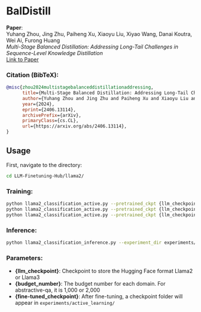 # BalDistill

**Paper**:  
Yuhang Zhou, Jing Zhu, Paiheng Xu, Xiaoyu Liu, Xiyao Wang, Danai Koutra, Wei Ai, Furong Huang  
*Multi-Stage Balanced Distillation: Addressing Long-Tail Challenges in Sequence-Level Knowledge Distillation*  
[Link to Paper](https://arxiv.org/abs/2406.13114)

### Citation (BibTeX):
```bibtex
@misc{zhou2024multistagebalanceddistillationaddressing,
      title={Multi-Stage Balanced Distillation: Addressing Long-Tail Challenges in Sequence-Level Knowledge Distillation}, 
      author={Yuhang Zhou and Jing Zhu and Paiheng Xu and Xiaoyu Liu and Xiyao Wang and Danai Koutra and Wei Ai and Furong Huang},
      year={2024},
      eprint={2406.13114},
      archivePrefix={arXiv},
      primaryClass={cs.CL},
      url={https://arxiv.org/abs/2406.13114}, 
}
```

## Usage

First, navigate to the directory:

```bash
cd LLM-Finetuning-Hub/llama2/
```

### Training:

```bash
python llama2_classification_active.py --pretrained_ckpt {llm_checkpoint} --dataset_dir ../../dataset/abstractive-qa/ --dataset abstractive-qa_cot_active --method random --epochs 8 --budget {budget_number}
python llama2_classification_active.py --pretrained_ckpt {llm_checkpoint} --dataset_dir ../../dataset/abstractive-qa/ --dataset abstractive-qa_cot_active --method balanced --epochs 8 --budget {budget_number}
python llama2_classification_active.py --pretrained_ckpt {llm_checkpoint} --dataset_dir ../../dataset/abstractive-qa/ --dataset abstractive-qa_cot_active --method adaptive --epochs 8 --budget {budget_number}
```

### Inference:

```bash
python llama2_classification_inference.py --experiment_dir experiments/active_learning/{fine-tuned_checkpoint} --dataset abstractive-qa --dataset_dir ../../dataset/abstractive-qa/
```

### Parameters:

- **{llm_checkpoint}**: Checkpoint to store the Hugging Face format Llama2 or Llama3
- **{budget_number}**: The budget number for each domain. For abstractive-qa, it is 1,000 or 2,000
- **{fine-tuned_checkpoint}**: After fine-tuning, a checkpoint folder will appear in `experiments/active_learning/`
